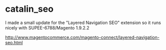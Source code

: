 # catalin_seo

I made a small update for the "Layered Navigation SEO" extension so it runs nicely with SUPEE-6788/Magento 1.9.2.2

http://www.magentocommerce.com/magento-connect/layered-navigation-seo.html
